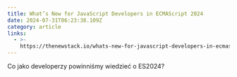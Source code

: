```yaml
---
title: What’s New for JavaScript Developers in ECMAScript 2024
date: 2024-07-31T06:23:38.109Z
category: article
links:
  - >-
    https://thenewstack.io/whats-new-for-javascript-developers-in-ecmascript-2024/
---
```


Co jako developerzy powinniśmy wiedzieć o ES2024?
